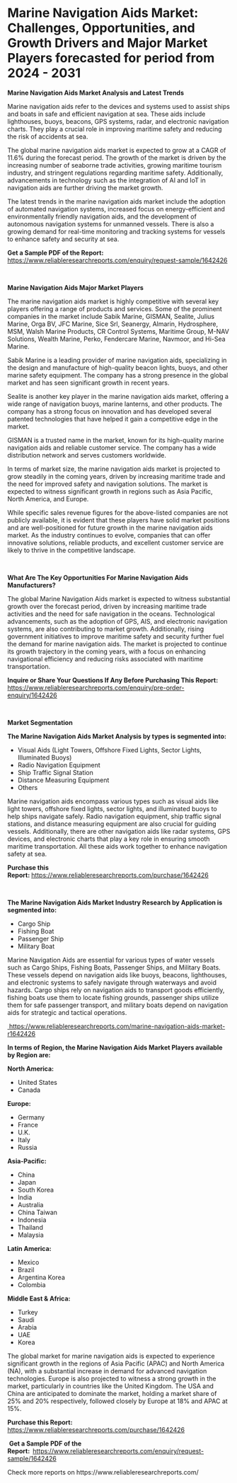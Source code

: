 <p><h1>Marine Navigation Aids Market: Challenges, Opportunities, and Growth Drivers and Major Market Players forecasted for period from 2024 - 2031</h1></p><p><strong>Marine Navigation Aids Market Analysis and Latest Trends</strong></p>
<p><p>Marine navigation aids refer to the devices and systems used to assist ships and boats in safe and efficient navigation at sea. These aids include lighthouses, buoys, beacons, GPS systems, radar, and electronic navigation charts. They play a crucial role in improving maritime safety and reducing the risk of accidents at sea.</p><p>The global marine navigation aids market is expected to grow at a CAGR of 11.6% during the forecast period. The growth of the market is driven by the increasing number of seaborne trade activities, growing maritime tourism industry, and stringent regulations regarding maritime safety. Additionally, advancements in technology such as the integration of AI and IoT in navigation aids are further driving the market growth.</p><p>The latest trends in the marine navigation aids market include the adoption of automated navigation systems, increased focus on energy-efficient and environmentally friendly navigation aids, and the development of autonomous navigation systems for unmanned vessels. There is also a growing demand for real-time monitoring and tracking systems for vessels to enhance safety and security at sea.</p></p>
<p><strong>Get a Sample PDF of the Report:&nbsp;</strong> <a href="https://www.reliableresearchreports.com/enquiry/request-sample/1642426">https://www.reliableresearchreports.com/enquiry/request-sample/1642426</a></p>
<p>&nbsp;</p>
<p><strong>Marine Navigation Aids Major Market Players</strong></p>
<p><p>The marine navigation aids market is highly competitive with several key players offering a range of products and services. Some of the prominent companies in the market include Sabik Marine, GISMAN, Sealite, Julius Marine, Orga BV, JFC Marine, Sice Srl, Seanergy, Almarin, Hydrosphere, MSM, Walsh Marine Products, CR Control Systems, Maritime Group, M-NAV Solutions, Wealth Marine, Perko, Fendercare Marine, Navmoor, and Hi-Sea Marine.</p><p>Sabik Marine is a leading provider of marine navigation aids, specializing in the design and manufacture of high-quality beacon lights, buoys, and other marine safety equipment. The company has a strong presence in the global market and has seen significant growth in recent years.</p><p>Sealite is another key player in the marine navigation aids market, offering a wide range of navigation buoys, marine lanterns, and other products. The company has a strong focus on innovation and has developed several patented technologies that have helped it gain a competitive edge in the market.</p><p>GISMAN is a trusted name in the market, known for its high-quality marine navigation aids and reliable customer service. The company has a wide distribution network and serves customers worldwide.</p><p>In terms of market size, the marine navigation aids market is projected to grow steadily in the coming years, driven by increasing maritime trade and the need for improved safety and navigation solutions. The market is expected to witness significant growth in regions such as Asia Pacific, North America, and Europe.</p><p>While specific sales revenue figures for the above-listed companies are not publicly available, it is evident that these players have solid market positions and are well-positioned for future growth in the marine navigation aids market. As the industry continues to evolve, companies that can offer innovative solutions, reliable products, and excellent customer service are likely to thrive in the competitive landscape.</p></p>
<p>&nbsp;</p>
<p><strong>What Are The Key Opportunities For Marine Navigation Aids Manufacturers?</strong></p>
<p><p>The global Marine Navigation Aids market is expected to witness substantial growth over the forecast period, driven by increasing maritime trade activities and the need for safe navigation in the oceans. Technological advancements, such as the adoption of GPS, AIS, and electronic navigation systems, are also contributing to market growth. Additionally, rising government initiatives to improve maritime safety and security further fuel the demand for marine navigation aids. The market is projected to continue its growth trajectory in the coming years, with a focus on enhancing navigational efficiency and reducing risks associated with maritime transportation.</p></p>
<p><strong>Inquire or Share Your Questions If Any Before Purchasing This Report:</strong> <a href="https://www.reliableresearchreports.com/enquiry/pre-order-enquiry/1642426">https://www.reliableresearchreports.com/enquiry/pre-order-enquiry/1642426</a></p>
<p>&nbsp;</p>
<p><strong>Market Segmentation</strong></p>
<p><strong>The Marine Navigation Aids Market Analysis by types is segmented into:</strong></p>
<p><ul><li>Visual Aids (Light Towers, Offshore Fixed Lights, Sector Lights, Illuminated Buoys)</li><li>Radio Navigation Equipment</li><li>Ship Traffic Signal Station</li><li>Distance Measuring Equipment</li><li>Others</li></ul></p>
<p><p>Marine navigation aids encompass various types such as visual aids like light towers, offshore fixed lights, sector lights, and illuminated buoys to help ships navigate safely. Radio navigation equipment, ship traffic signal stations, and distance measuring equipment are also crucial for guiding vessels. Additionally, there are other navigation aids like radar systems, GPS devices, and electronic charts that play a key role in ensuring smooth maritime transportation. All these aids work together to enhance navigation safety at sea.</p></p>
<p><strong>Purchase this Report:&nbsp;</strong><a href="https://www.reliableresearchreports.com/purchase/1642426">https://www.reliableresearchreports.com/purchase/1642426</a></p>
<p>&nbsp;</p>
<p><strong>The Marine Navigation Aids Market Industry Research by Application is segmented into:</strong></p>
<p><ul><li>Cargo Ship</li><li>Fishing Boat</li><li>Passenger Ship</li><li>Military Boat</li></ul></p>
<p><p>Marine Navigation Aids are essential for various types of water vessels such as Cargo Ships, Fishing Boats, Passenger Ships, and Military Boats. These vessels depend on navigation aids like buoys, beacons, lighthouses, and electronic systems to safely navigate through waterways and avoid hazards. Cargo ships rely on navigation aids to transport goods efficiently, fishing boats use them to locate fishing grounds, passenger ships utilize them for safe passenger transport, and military boats depend on navigation aids for strategic and tactical operations.</p></p>
<p><a href="https://www.reliableresearchreports.com/marine-navigation-aids-market-r1642426">&nbsp;https://www.reliableresearchreports.com/marine-navigation-aids-market-r1642426</a></p>
<p><strong>In terms of Region, the Marine Navigation Aids Market Players available by Region are:</strong></p>
<p>
    <p> <strong> North America: </strong>
        <ul>
            <li>United States</li>
            <li>Canada</li>
        </ul>
        </p> 
    <p> <strong> Europe: </strong>
        <ul>
            <li>Germany</li>
            <li>France</li>
            <li>U.K.</li>
            <li>Italy</li>
            <li>Russia</li>
        </ul>
        </p> 
    <p> <strong> Asia-Pacific: </strong>
        <ul>
            <li>China</li>
            <li>Japan</li>
            <li>South Korea</li>
            <li>India</li>
            <li>Australia</li>
            <li>China Taiwan</li>
            <li>Indonesia</li>
            <li>Thailand</li>
            <li>Malaysia</li>
        </ul>
        </p> 
    <p> <strong> Latin America: </strong>
        <ul>
            <li>Mexico</li>
            <li>Brazil</li>
            <li>Argentina Korea</li>
            <li>Colombia</li>
        </ul>
        </p> 
    <p> <strong> Middle East & Africa: </strong>
        <ul>
            <li>Turkey</li>
            <li>Saudi</li>
            <li>Arabia</li>
            <li>UAE</li>
            <li>Korea</li>
        </ul>
    </p>
    </p>
<p><p>The global market for marine navigation aids is expected to experience significant growth in the regions of Asia Pacific (APAC) and North America (NA), with a substantial increase in demand for advanced navigation technologies. Europe is also projected to witness a strong growth in the market, particularly in countries like the United Kingdom. The USA and China are anticipated to dominate the market, holding a market share of 25% and 20% respectively, followed closely by Europe at 18% and APAC at 15%.</p></p>
<p><strong>Purchase this Report: </strong><a href="https://www.reliableresearchreports.com/purchase/1642426">https://www.reliableresearchreports.com/purchase/1642426</a></p>
<p>&nbsp;<strong>Get a Sample PDF of the Report:&nbsp;&nbsp;</strong><a href="https://www.reliableresearchreports.com/enquiry/request-sample/1642426">https://www.reliableresearchreports.com/enquiry/request-sample/1642426</a></p>
<p><strong></strong></p>
<p>Check more reports on https://www.reliableresearchreports.com/</p>